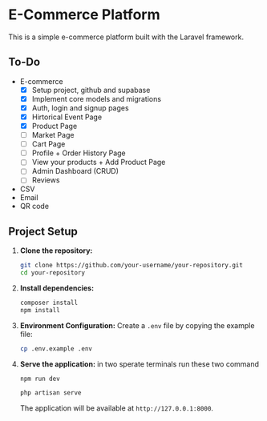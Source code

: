 # E-Commerce Platform

This is a simple e-commerce platform built with the Laravel framework.

## To-Do
- E-commerce  
    - [X] Setup project, github and supabase
    - [X] Implement core models and migrations
    - [X] Auth, login and signup pages
    - [X] Hirtorical Event Page
    - [X] Product Page
    - [ ] Market Page
    - [ ] Cart Page
    - [ ] Profile + Order History Page
    - [ ] View your products + Add Product Page
    - [ ] Admin Dashboard (CRUD)
    - [ ] Reviews
- CSV 
- Email 
- QR code 


## Project Setup

1.  **Clone the repository:**
    ```bash
    git clone https://github.com/your-username/your-repository.git
    cd your-repository
    ```

2.  **Install dependencies:**
    ```bash
    composer install
    npm install
    ```

3.  **Environment Configuration:**
    Create a `.env` file by copying the example file:
    ```bash
    cp .env.example .env
    ```

4.  **Serve the application:**
    in two sperate terminals run these two command
    ```bach
    npm run dev
    ```

    ```bash
    php artisan serve
    ```
    The application will be available at `http://127.0.0.1:8000`.

